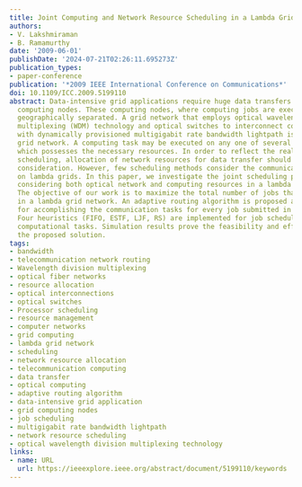 ```yaml
---
title: Joint Computing and Network Resource Scheduling in a Lambda Grid Network
authors:
- V. Lakshmiraman
- B. Ramamurthy
date: '2009-06-01'
publishDate: '2024-07-21T02:26:11.695273Z'
publication_types:
- paper-conference
publication: '*2009 IEEE International Conference on Communications*'
doi: 10.1109/ICC.2009.5199110
abstract: Data-intensive grid applications require huge data transfers between grid
  computing nodes. These computing nodes, where computing jobs are executed, are usually
  geographically separated. A grid network that employs optical wavelength division
  multiplexing (WDM) technology and optical switches to interconnect computing resources
  with dynamically provisioned multigigabit rate bandwidth lightpath is called a lambda
  grid network. A computing task may be executed on any one of several computing nodes
  which possesses the necessary resources. In order to reflect the reality in job
  scheduling, allocation of network resources for data transfer should be taken into
  consideration. However, few scheduling methods consider the communication contention
  on lambda grids. In this paper, we investigate the joint scheduling problem while
  considering both optical network and computing resources in a lambda grid network.
  The objective of our work is to maximize the total number of jobs that can be scheduled
  in a lambda grid network. An adaptive routing algorithm is proposed and implemented
  for accomplishing the communication tasks for every job submitted in the network.
  Four heuristics (FIFO, ESTF, LJF, RS) are implemented for job scheduling of the
  computational tasks. Simulation results prove the feasibility and efficiency of
  the proposed solution.
tags:
- bandwidth
- telecommunication network routing
- Wavelength division multiplexing
- optical fiber networks
- resource allocation
- optical interconnections
- optical switches
- Processor scheduling
- resource management
- computer networks
- grid computing
- lambda grid network
- scheduling
- network resource allocation
- telecommunication computing
- data transfer
- optical computing
- adaptive routing algorithm
- data-intensive grid application
- grid computing nodes
- job scheduling
- multigigabit rate bandwidth lightpath
- network resource scheduling
- optical wavelength division multiplexing technology
links:
- name: URL
  url: https://ieeexplore.ieee.org/abstract/document/5199110/keywords
---
```

